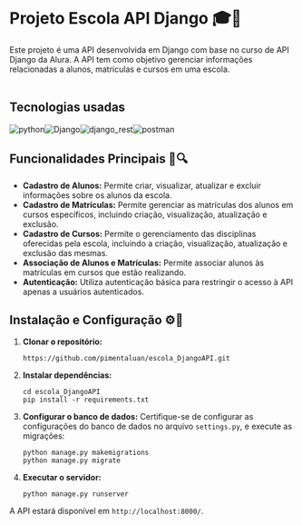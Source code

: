 # Projeto Escola API Django 🎓🐍

Este projeto é uma API desenvolvida em Django com base no curso de API Django da Alura. A API tem como objetivo gerenciar informações relacionadas a alunos, matrículas e cursos em uma escola.
  </br></br>
  ## Tecnologias usadas
  <div style="display:flex">
    <img aling="center" alt="python" src="https://img.shields.io/badge/Python-14354C?style=for-the-badge&logo=python&logoColor=white">
    <img aling="center" alt="Django" src="https://img.shields.io/badge/django-%23092E20.svg?style=for-the-badge&logo=django&logoColor=white"> 
    <img aling="center" alt="django_rest" src="https://img.shields.io/badge/DJANGO-REST-ff1709?style=for-the-badge&logo=django&logoColor=white&color=ff1709&labelColor=gray">
    <img aling="center" alt="postman" src="https://img.shields.io/badge/Postman-FF6C37?style=for-the-badge&logo=postman&logoColor=white">
  </div>
  
## Funcionalidades Principais 📝🔍

- **Cadastro de Alunos:** Permite criar, visualizar, atualizar e excluir informações sobre os alunos da escola.
- **Cadastro de Matrículas:** Permite gerenciar as matrículas dos alunos em cursos específicos, incluindo criação, visualização, atualização e exclusão.
- **Cadastro de Cursos:** Permite o gerenciamento das disciplinas oferecidas pela escola, incluindo a criação, visualização, atualização e exclusão das mesmas.
- **Associação de Alunos e Matrículas:** Permite associar alunos às matrículas em cursos que estão realizando.
- **Autenticação:** Utiliza autenticação básica para restringir o acesso à API apenas a usuários autenticados.

## Instalação e Configuração ⚙️🔧

1. **Clonar o repositório:**
    ```
    https://github.com/pimentaluan/escola_DjangoAPI.git
    ```

2. **Instalar dependências:**
    ```
    cd escola_DjangoAPI
    pip install -r requirements.txt
    ```

3. **Configurar o banco de dados:**
    Certifique-se de configurar as configurações do banco de dados no arquivo `settings.py`, e execute as migrações:
    ```
    python manage.py makemigrations
    python manage.py migrate
    ```

4. **Executar o servidor:**
    ```
    python manage.py runserver
    ```

A API estará disponível em `http://localhost:8000/`.
